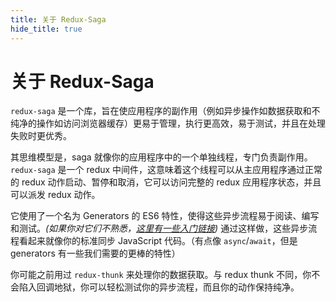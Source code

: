 ```yaml
---
title: 关于 Redux-Saga
hide_title: true
---
```


# 关于 Redux-Saga

`redux-saga` 是一个库，旨在使应用程序的副作用（例如异步操作如数据获取和不纯净的操作如访问浏览器缓存）更易于管理，执行更高效，易于测试，并且在处理失败时更优秀。

其思维模型是，saga 就像你的应用程序中的一个单独线程，专门负责副作用。`redux-saga` 是一个 redux 中间件，这意味着这个线程可以从主应用程序通过正常的 redux 动作启动、暂停和取消，它可以访问完整的 redux 应用程序状态，并且可以派发 redux 动作。

它使用了一个名为 Generators 的 ES6 特性，使得这些异步流程易于阅读、编写和测试。*(如果你对它们不熟悉，[这里有一些入门链接][ext-links])* 通过这样做，这些异步流程看起来就像你的标准同步 JavaScript 代码。（有点像 `async`/`await`，但是 generators 有一些我们需要的更棒的特性）

你可能之前用过 `redux-thunk` 来处理你的数据获取。与 redux thunk 不同，你不会陷入回调地狱，你可以轻松测试你的异步流程，而且你的动作保持纯净。

[ext-links]: https://redux-saga.js.org/docs/ExternalResources.html